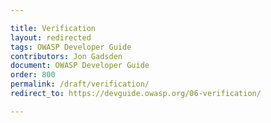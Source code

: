 ```yaml
---

title: Verification
layout: redirected
tags: OWASP Developer Guide
contributors: Jon Gadsden
document: OWASP Developer Guide
order: 800
permalink: /draft/verification/
redirect_to: https://devguide.owasp.org/06-verification/

---
```

